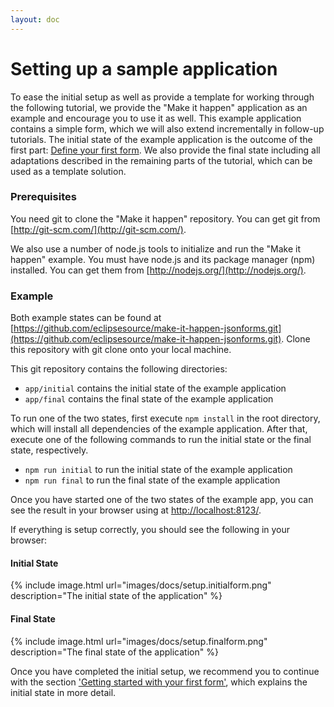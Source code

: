 ```yaml
---
layout: doc
---
```

Setting up a sample application
===============================

To ease the initial setup as well as provide a template for working through the following tutorial, 
we provide the "Make it happen" application as an example and encourage you to use it as well. 
This example application contains a simple form, which we will also extend incrementally in follow-up tutorials. 
The initial state of the example application is the outcome of the first part: 
[Define your first form](#/docs/firstform). 
We also provide the final state including all adaptations described in the remaining parts of the tutorial, 
which can be used as a template solution.

### Prerequisites
You need git to clone the "Make it happen" repository. You can get git from [http://git-scm.com/](http://git-scm.com/).

We also use a number of node.js tools to initialize and run the "Make it happen" example. 
You must have node.js and its package manager (npm) installed. You can get them from [http://nodejs.org/](http://nodejs.org/).

### Example
Both example states can be found at 
[https://github.com/eclipsesource/make-it-happen-jsonforms.git](https://github.com/eclipsesource/make-it-happen-jsonforms.git). 
Clone this repository with git clone onto your local machine.

This git repository contains the following directories:

* `app/initial` contains the initial state of the example application
* `app/final` contains the final state of the example application

To run one of the two states, first execute `npm install` in the root directory, which will install all dependencies 
of the example application.
After that, execute one of the following commands to run the initial state or the final state, respectively.

* `npm run initial` to run the initial state of the example application
* `npm run final` to run the final state of the example application

Once you have started one of the two states of the example app, you can see the result in your browser using 
at [http://localhost:8123/](http://localhost:8123/).

If everything is setup correctly, you should see the following in your browser:

#### Initial State
{% 
   include image.html url="images/docs/setup.initialform.png" 
   description="The initial state of the application" 
%}

#### Final State
{% 
   include image.html url="images/docs/setup.finalform.png" 
   description="The final state of the application" 
%}

Once you have completed the initial setup, we recommend you to continue with the section 
['Getting started with your first form'](#/docs/firstform), which explains the initial state in more detail.
